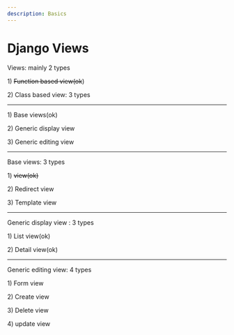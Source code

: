 ```yaml
---
description: Basics
---
```


# Django Views

Views:  mainly 2 types

1\) ~~Function based view\(ok~~\)

2\) Class based view: 3 types

------------------------------------------------------------------------------------------------------------

1\) Base views\(ok\)

2\) Generic display view

3\) Generic editing view

------------------------------------------------------------------------------------------------------------

Base  views: 3 types

1\) ~~view\(ok\)~~

2\) Redirect view

3\) Template view

------------------------------------------------------------------------------------------------------------

Generic display view : 3 types

1\) List view\(ok\)

2\) Detail view\(ok\)

------------------------------------------------------------------------------------------------------------

Generic editing view: 4 types

1\) Form view

2\) Create view

3\) Delete view

4\) update view





